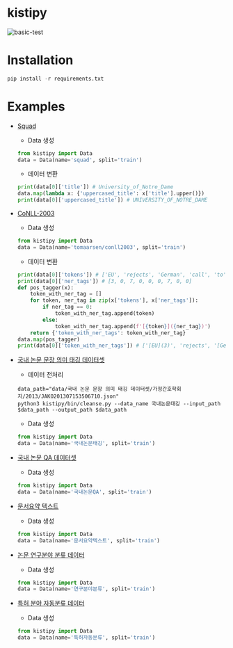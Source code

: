 # kistipy

![basic-test](https://github.com/prosopher/kistipy/workflows/basic-test/badge.svg)

# Installation

```python
pip install -r requirements.txt
```

# Examples

* [Squad](https://huggingface.co/datasets/squad)

    - Data 생성
    ```python
    from kistipy import Data
    data = Data(name='squad', split='train')
    ```

    - 데이터 변환
    ```python
    print(data[0]['title']) # University_of_Notre_Dame
    data.map(lambda x: {'uppercased_title': x['title'].upper()})
    print(data[0]['uppercased_title']) # UNIVERSITY_OF_NOTRE_DAME
    ```

* [CoNLL-2003](https://huggingface.co/datasets/tomaarsen/conll2003)

    - Data 생성
    ```python
    from kistipy import Data
    data = Data(name='tomaarsen/conll2003', split='train')
    ```

    - 데이터 변환
    ```python
    print(data[0]['tokens']) # ['EU', 'rejects', 'German', 'call', 'to', 'boycott', 'British', 'lamb', '.']
    print(data[0]['ner_tags']) # [3, 0, 7, 0, 0, 0, 7, 0, 0]
    def pos_tagger(x):
        token_with_ner_tag = []
        for token, ner_tag in zip(x['tokens'], x['ner_tags']):
            if ner_tag == 0:
                token_with_ner_tag.append(token)
            else:
                token_with_ner_tag.append(f'[{token}]({ner_tag})')
        return {'token_with_ner_tags': token_with_ner_tag}
    data.map(pos_tagger)
    print(data[0]['token_with_ner_tags']) # ['[EU](3)', 'rejects', '[German](7)', 'call', 'to', 'boycott', '[British](7)', 'lamb', '.']
    ```

* [국내 논문 문장 의미 태깅 데이터셋](https://aida.kisti.re.kr/data/b08af26b-7294-4358-bfd0-f86d0f2e1f1b)

    - 데이터 전처리
    ```console
    data_path="data/국내 논문 문장 의미 태깅 데이터셋/가정간호학회지/2013/JAKO201307153506710.json"
    python3 kistipy/bin/cleanse.py --data_name 국내논문태깅 --input_path $data_path --output_path $data_path
    ```

    - Data 생성
    ```python
    from kistipy import Data
    data = Data(name='국내논문태깅', split='train')
    ```

* [국내 논문 QA 데이터셋](https://aida.kisti.re.kr/data/21b21974-6efd-4581-b9df-699f91f5bc98)

    - Data 생성
    ```python
    from kistipy import Data
    data = Data(name='국내논문QA', split='train')
    ```

* [문서요약 텍스트](https://aihub.or.kr/aihubdata/data/view.do?currMenu=115&topMenu=100&aihubDataSe=realm&dataSetSn=97)

    - Data 생성
    ```python
    from kistipy import Data
    data = Data(name='문서요약텍스트', split='train')
    ```

* [논문 연구분야 분류 데이터](https://aida.kisti.re.kr/data/abb84673-04d2-45c5-83b5-0067bd4c37f2)

    - Data 생성
    ```python
    from kistipy import Data
    data = Data(name='연구분야분류', split='train')
    ```

* [특허 분야 자동분류 데이터](https://www.aihub.or.kr/aihubdata/data/view.do?currMenu=115&topMenu=100&aihubDataSe=realm&dataSetSn=547)

    - Data 생성
    ```python
    from kistipy import Data
    data = Data(name='특허자동분류', split='train')
    ```

